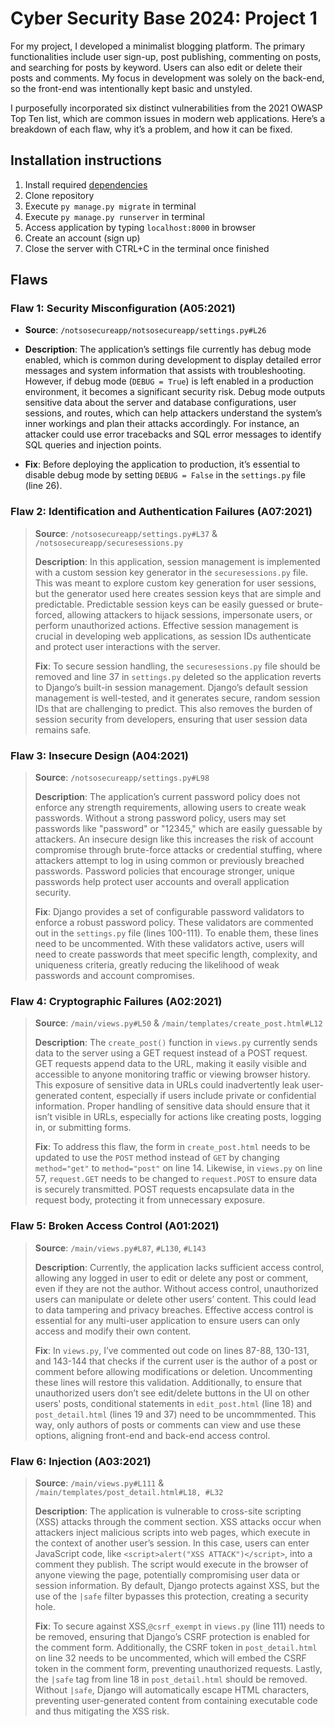 # Cyber Security Base 2024: Project 1

For my project, I developed a minimalist blogging platform. The primary functionalities include user sign-up, post publishing, commenting on posts, and searching for posts by keyword. Users can also edit or delete their posts and comments. My focus in development was solely on the back-end, so the front-end was intentionally kept basic and unstyled.

I purposefully incorporated six distinct vulnerabilities from the 2021 OWASP Top Ten list, which are common issues in modern web applications. Here’s a breakdown of each flaw, why it’s a problem, and how it can be fixed.

## Installation instructions
1. Install required [dependencies ](https://cybersecuritybase.mooc.fi/installation-guide)
2. Clone repository
3. Execute `py manage.py migrate`  in terminal
4. Execute `py manage.py runserver`  in terminal
5. Access application by typing `localhost:8000` in browser
6. Create an account (sign up)
7. Close the server with CTRL+C in the terminal once finished

## Flaws

### Flaw 1: Security Misconfiguration (A05:2021)
- **Source**: `/notsosecureapp/notsosecureapp/settings.py#L26`
 
- **Description**: The application’s settings file currently has debug mode enabled, which is common during development to display detailed error messages and system information that assists with troubleshooting. However, if debug mode (`DEBUG = True`) is left enabled in a production environment, it becomes a significant security risk. Debug mode outputs sensitive data about the server and database configurations, user sessions, and routes, which can help attackers understand the system’s inner workings and plan their attacks accordingly. For instance, an attacker could use error tracebacks and SQL error messages to identify SQL queries and injection points.
 
- **Fix**: Before deploying the application to production, it’s essential to disable debug mode by setting `DEBUG = False` in the `settings.py` file (line 26).

### Flaw 2: Identification and Authentication Failures (A07:2021)
> **Source**: `/notsosecureapp/settings.py#L37` & `/notsosecureapp/securesessions.py`
> 
> **Description**: In this application, session management is implemented with a custom session key generator in the `securesessions.py` file. This was meant to explore custom key generation for user sessions, but the generator used here creates session keys that are simple and predictable. Predictable session keys can be easily guessed or brute-forced, allowing attackers to hijack sessions, impersonate users, or perform unauthorized actions. Effective session management is crucial in developing web applications, as session IDs authenticate and protect user interactions with the server.
> 
> **Fix**: To secure session handling, the `securesessions.py` file should be removed and line 37 in `settings.py` deleted so the application reverts to Django’s built-in session management. Django’s default session management is well-tested, and it generates secure, random session IDs that are challenging to predict. This also removes the burden of session security from developers, ensuring that user session data remains safe.

### Flaw 3: Insecure Design (A04:2021)
> **Source**: `/notsosecureapp/settings.py#L98`
> 
> **Description**: The application’s current password policy does not enforce any strength requirements, allowing users to create weak passwords. Without a strong password policy, users may set passwords like "password" or "12345," which are easily guessable by attackers. An insecure design like this increases the risk of account compromise through brute-force attacks or credential stuffing, where attackers attempt to log in using common or previously breached passwords. Password policies that encourage stronger, unique passwords help protect user accounts and overall application security.
> 
> **Fix**: Django provides a set of configurable password validators to enforce a robust password policy. These validators are commented out in the `settings.py` file (lines 100-111). To enable them, these lines need to be uncommented. With these validators active, users will need to create passwords that meet specific length, complexity, and uniqueness criteria, greatly reducing the likelihood of weak passwords and account compromises.

### Flaw 4: Cryptographic Failures (A02:2021)
> **Source**: `/main/views.py#L50` & `/main/templates/create_post.html#L12`
> 
> **Description**: The `create_post()` function in `views.py` currently sends data to the server using a GET request instead of a POST request. GET requests append data to the URL, making it easily visible and accessible to anyone monitoring traffic or viewing browser history. This exposure of sensitive data in URLs could inadvertently leak user-generated content, especially if users include private or confidential information. Proper handling of sensitive data should ensure that it isn’t visible in URLs, especially for actions like creating posts, logging in, or submitting forms.
> 
> **Fix**: To address this flaw, the form in `create_post.html` needs to be updated to use the `POST` method instead of `GET` by changing `method="get"` to `method="post"` on line 14. Likewise, in `views.py` on line 57, `request.GET` needs to be changed to `request.POST` to ensure data is securely transmitted. POST requests encapsulate data in the request body, protecting it from unnecessary exposure.

### Flaw 5: Broken Access Control (A01:2021)
> **Source**: `/main/views.py#L87`, `#L130`, `#L143`
> 
> **Description**: Currently, the application lacks sufficient access control, allowing any logged in user to edit or delete any post or comment, even if they are not the author. Without access control, unauthorized users can manipulate or delete other users’ content. This could lead to data tampering and privacy breaches. Effective access control is essential for any multi-user application to ensure users can only access and modify their own content.
> 
> **Fix**: In `views.py`, I’ve commented out code on lines 87-88, 130-131, and 143-144 that checks if the current user is the author of a post or comment before allowing modifications or deletion. Uncommenting these lines will restore this validation. Additionally, to ensure that unauthorized users don’t see edit/delete buttons in the UI on other users' posts, conditional statements in `edit_post.html` (line 18) and `post_detail.html` (lines 19 and 37) need to be uncommmented. This way, only authors of posts or comments can view and use these options, aligning front-end and back-end access control.

### Flaw 6: Injection (A03:2021)
> **Source**: `/main/views.py#L111` & `/main/templates/post_detail.html#L18, #L32`
> 
> **Description**: The application is vulnerable to cross-site scripting (XSS) attacks through the comment section. XSS attacks occur when attackers inject malicious scripts into web pages, which execute in the context of another user’s session. In this case, users can enter JavaScript code, like `<script>alert("XSS ATTACK")</script>`, into a comment they publish. The script would execute in the browser of anyone viewing the page, potentially compromising user data or session information. By default, Django protects against XSS, but the use of the `|safe` filter bypasses this protection, creating a security hole.
> 
> **Fix**: To secure against XSS,`@csrf_exempt` in `views.py` (line 111) needs to be removed, ensuring that Django’s CSRF protection is enabled for the comment form. Additionally, the CSRF token in `post_detail.html` on line 32 needs to be uncommented, which will embed the CSRF token in the comment form, preventing unauthorized requests. Lastly, the `|safe` tag from line 18 in `post_detail.html` should be removed. Without `|safe`, Django will automatically escape HTML characters, preventing user-generated content from containing executable code and thus mitigating the XSS risk.
